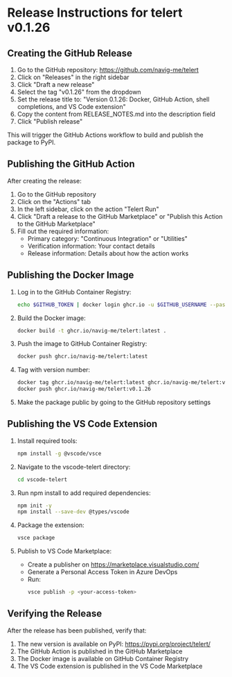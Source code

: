 # Release Instructions for telert v0.1.26

## Creating the GitHub Release

1. Go to the GitHub repository: https://github.com/navig-me/telert
2. Click on "Releases" in the right sidebar
3. Click "Draft a new release"
4. Select the tag "v0.1.26" from the dropdown 
5. Set the release title to: "Version 0.1.26: Docker, GitHub Action, shell completions, and VS Code extension"
6. Copy the content from RELEASE_NOTES.md into the description field
7. Click "Publish release"

This will trigger the GitHub Actions workflow to build and publish the package to PyPI.

## Publishing the GitHub Action

After creating the release:

1. Go to the GitHub repository
2. Click on the "Actions" tab
3. In the left sidebar, click on the action "Telert Run"
4. Click "Draft a release to the GitHub Marketplace" or "Publish this Action to the GitHub Marketplace"
5. Fill out the required information:
   - Primary category: "Continuous Integration" or "Utilities"
   - Verification information: Your contact details
   - Release information: Details about how the action works

## Publishing the Docker Image

1. Log in to the GitHub Container Registry:
   ```bash
   echo $GITHUB_TOKEN | docker login ghcr.io -u $GITHUB_USERNAME --password-stdin
   ```

2. Build the Docker image:
   ```bash
   docker build -t ghcr.io/navig-me/telert:latest .
   ```

3. Push the image to GitHub Container Registry:
   ```bash
   docker push ghcr.io/navig-me/telert:latest
   ```

4. Tag with version number:
   ```bash
   docker tag ghcr.io/navig-me/telert:latest ghcr.io/navig-me/telert:v0.1.26
   docker push ghcr.io/navig-me/telert:v0.1.26
   ```

5. Make the package public by going to the GitHub repository settings

## Publishing the VS Code Extension

1. Install required tools:
   ```bash
   npm install -g @vscode/vsce
   ```

2. Navigate to the vscode-telert directory:
   ```bash
   cd vscode-telert
   ```

3. Run npm install to add required dependencies:
   ```bash
   npm init -y
   npm install --save-dev @types/vscode
   ```

4. Package the extension:
   ```bash
   vsce package
   ```

5. Publish to VS Code Marketplace:
   - Create a publisher on https://marketplace.visualstudio.com/
   - Generate a Personal Access Token in Azure DevOps
   - Run:
     ```bash
     vsce publish -p <your-access-token>
     ```

## Verifying the Release

After the release has been published, verify that:

1. The new version is available on PyPI: https://pypi.org/project/telert/
2. The GitHub Action is published in the GitHub Marketplace
3. The Docker image is available on GitHub Container Registry
4. The VS Code extension is published in the VS Code Marketplace
